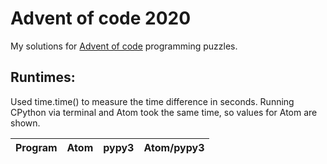 # Advent of code 2020

My solutions for [Advent of code](https://adventofcode.com/2020) programming puzzles.


## Runtimes:
Used time.time() to measure the time difference in seconds.
Running CPython via terminal and Atom took the same time, so values for Atom are shown.

| Program   | Atom     | pypy3   | Atom/pypy3 |
| --------  | :------: | :-----: | :--------: |
